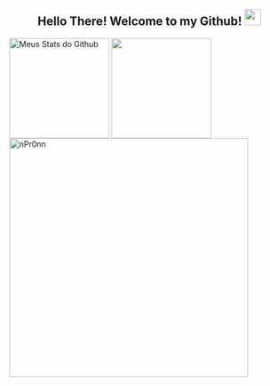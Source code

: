 <h2 align="center"> Hello There! Welcome to my Github! <img src="https://media.giphy.com/media/hvRJCLFzcasrR4ia7z/giphy.gif" width="29px"> </h2>

<div>
 
   <img align="center" src="https://github-readme-stats.vercel.app/api?username=nPr0nn&show_icons=true&theme=synthwave&line_height=27" alt="Meus       Stats do Github" style="max-width:100%;" height="180em">
  
   <img align="center" src="https://github-readme-stats.vercel.app/api/top-langs/?username=nPr0nn&theme=radical&layout=compact" style="max-           width:100%;" height="180em">
 
   <img alt="nPr0nn" src="https://github-readme-streak-stats.herokuapp.com?user=nPr0nn&theme=radical" style="max-width:100%;" width="430" align="middle">
 
 </a>
</div>
